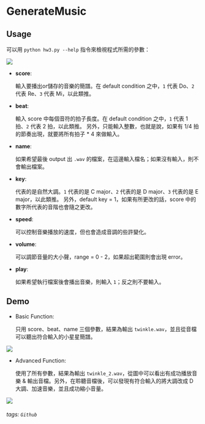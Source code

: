 # GenerateMusic

## Usage

可以用 `python hw3.py --help` 指令來檢視程式所需的參數：

![](https://i.imgur.com/ootFUlZ.jpg)

* **score**:

    輸入要播出or儲存的音樂的簡譜。在 default condition 之中，`1` 代表 Do、`2` 代表 Re、`3` 代表 Mi，以此類推。

* **beat**:

    輸入 score 中每個音符的拍子長度。在 default condition 之中，`1` 代表 1 拍、`2` 代表 2 拍，以此類推。
    另外，只能輸入整數，也就是說，如果有 1/4 拍的節奏出現，就要將所有拍子 * 4 來做輸入。
    
* **name**:

    如果希望最後 output 出 `.wav` 的檔案，在這邊輸入檔名；如果沒有輸入，則不會輸出檔案。
    
* **key**:

    代表的是自然大調。`1` 代表的是 C major、`2` 代表的是 D major、`3` 代表的是 E major，以此類推。
    另外，default key = 1，如果有所更改的話，score 中的數字所代表的音階也會隨之更改。
    
* **speed**: 

    可以控制音樂播放的速度，但也會造成音調的些許變化。
    
* **volume**: 

    可以調節音量的大小聲，range = 0 - 2，如果超出範圍則會出現 error。
    
* **play**:

    如果希望執行檔案後會播出音樂，則輸入 `1`；反之則不要輸入。
    
## Demo

* Basic Function:

    只用 score、beat、name 三個參數，結果為輸出 `twinkle.wav`，並且從音檔可以聽出符合輸入的小星星簡譜。

![](https://i.imgur.com/IoyXsUL.jpg)

* Advanced Function:

    使用了所有參數，結果為輸出 `twinkle_2.wav`，從圖中可以看出有成功播放音樂 & 輸出音檔。另外，在聆聽音檔後，可以發現有符合輸入的將大調改成 D 大調、加速音樂，並且成功縮小音量。

![](https://i.imgur.com/HLiLLXX.jpg)

###### tags: `Github`
